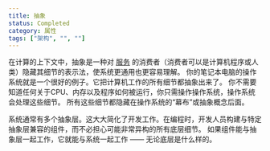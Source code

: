 ```yaml
---
title: 抽象
status: Completed
category: 属性
tags: ["架构", "", ""]
---
```


在计算的上下文中，抽象是一种对 [服务](/service/) 的消费者（消费者可以是计算机程序或人类）隐藏其细节的表示法，使系统更通用也更容易理解。
你的笔记本电脑的操作系统就是一个很好的例子。它把计算机工作的所有细节都抽象出来了。
你不需要知道任何关于CPU、内存以及程序如何被运行，你只需操作操作系统，操作系统会处理这些细节。
所有这些细节都隐藏在操作系统的“幕布”或抽象概念后面。

系统通常有多个抽象层。这大大简化了开发工作。在编程时，开发人员构建与特定抽象层兼容的组件，而不必担心可能非常异构的所有底层细节。
如果组件能与抽象层一起工作，它就能与系统一起工作 —— 无论底层是什么样的。
